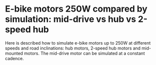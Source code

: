 # E-bike motors 250W compared by simulation: mid-drive vs hub vs 2-speed hub
Here is described how to simulate e-bike motors up to 250W at different speeds and road inclinations: hub motors, 2-speed hub motors and mid-mounted motors. The mid-drive motor can be simulated at a constant cadence.
